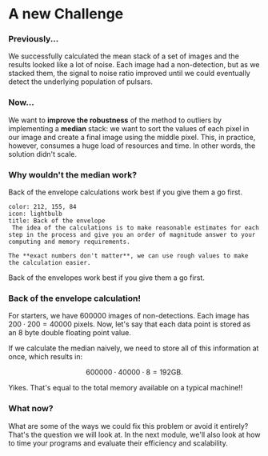 # A new Challenge
### Previously...
We successfully calculated the mean stack of a set of images and the results looked like a lot of noise. 
Each image had a non-detection, but as we stacked them, the signal to noise ratio improved until we could eventually detect the underlying population of pulsars.

### Now...
We want to **improve the robustness** of the method to outliers by implementing a **median** stack: we want to sort the values of each pixel in our image and create a final image using the middle pixel.
This, in practice, however, consumes a huge load of resources and time. In other words, the solution didn't scale.

### Why wouldn't the median work?

Back of the envelope calculations work best if you give them a go first.

```ad-tip
color: 212, 155, 84
icon: lightbulb
title: Back of the envelope
 The idea of the calculations is to make reasonable estimates for each step in the process and give you an order of magnitude answer to your computing and memory requirements. 

The **exact numbers don't matter**, we can use rough values to make the calculation easier.
```
Back of the envelopes work best if you give them a go first. 

### Back of the envelope calculation!
For starters, we have $600 000$ images of non-detections. Each image has $200 \cdot 200 = 40 000$ pixels.
Now, let's say that each data point is stored as an $8$ byte double floating point value.

If we calculate the median naively, we need to store all of this information at once, which results in: 

$$
600 000 \cdot 40 000 \cdot 8 = 192 \text{GB}.
$$

Yikes.
That's equal to the total memory available on a typical machine!!

### What now?

What are some of the ways we could fix this problem or avoid it entirely?
That's the question we will look at. In the next module, we'll also look at how to time your programs and evaluate their efficiency and scalability.

